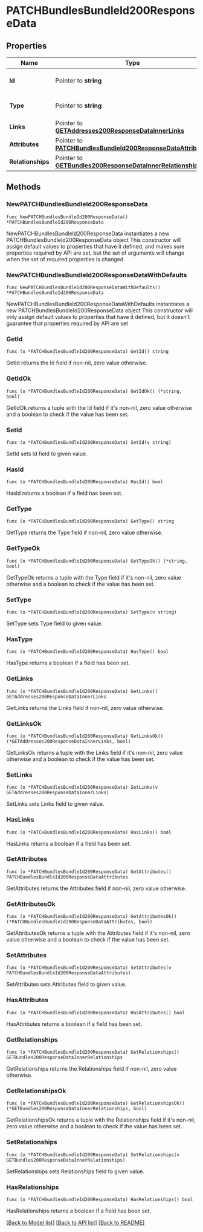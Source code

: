 # PATCHBundlesBundleId200ResponseData

## Properties

Name | Type | Description | Notes
------------ | ------------- | ------------- | -------------
**Id** | Pointer to **string** | The resource&#39;s id | [optional] 
**Type** | Pointer to **string** | The resource&#39;s type | [optional] [default to "bundles"]
**Links** | Pointer to [**GETAddresses200ResponseDataInnerLinks**](GETAddresses200ResponseDataInnerLinks.md) |  | [optional] 
**Attributes** | Pointer to [**PATCHBundlesBundleId200ResponseDataAttributes**](PATCHBundlesBundleId200ResponseDataAttributes.md) |  | [optional] 
**Relationships** | Pointer to [**GETBundles200ResponseDataInnerRelationships**](GETBundles200ResponseDataInnerRelationships.md) |  | [optional] 

## Methods

### NewPATCHBundlesBundleId200ResponseData

`func NewPATCHBundlesBundleId200ResponseData() *PATCHBundlesBundleId200ResponseData`

NewPATCHBundlesBundleId200ResponseData instantiates a new PATCHBundlesBundleId200ResponseData object
This constructor will assign default values to properties that have it defined,
and makes sure properties required by API are set, but the set of arguments
will change when the set of required properties is changed

### NewPATCHBundlesBundleId200ResponseDataWithDefaults

`func NewPATCHBundlesBundleId200ResponseDataWithDefaults() *PATCHBundlesBundleId200ResponseData`

NewPATCHBundlesBundleId200ResponseDataWithDefaults instantiates a new PATCHBundlesBundleId200ResponseData object
This constructor will only assign default values to properties that have it defined,
but it doesn't guarantee that properties required by API are set

### GetId

`func (o *PATCHBundlesBundleId200ResponseData) GetId() string`

GetId returns the Id field if non-nil, zero value otherwise.

### GetIdOk

`func (o *PATCHBundlesBundleId200ResponseData) GetIdOk() (*string, bool)`

GetIdOk returns a tuple with the Id field if it's non-nil, zero value otherwise
and a boolean to check if the value has been set.

### SetId

`func (o *PATCHBundlesBundleId200ResponseData) SetId(v string)`

SetId sets Id field to given value.

### HasId

`func (o *PATCHBundlesBundleId200ResponseData) HasId() bool`

HasId returns a boolean if a field has been set.

### GetType

`func (o *PATCHBundlesBundleId200ResponseData) GetType() string`

GetType returns the Type field if non-nil, zero value otherwise.

### GetTypeOk

`func (o *PATCHBundlesBundleId200ResponseData) GetTypeOk() (*string, bool)`

GetTypeOk returns a tuple with the Type field if it's non-nil, zero value otherwise
and a boolean to check if the value has been set.

### SetType

`func (o *PATCHBundlesBundleId200ResponseData) SetType(v string)`

SetType sets Type field to given value.

### HasType

`func (o *PATCHBundlesBundleId200ResponseData) HasType() bool`

HasType returns a boolean if a field has been set.

### GetLinks

`func (o *PATCHBundlesBundleId200ResponseData) GetLinks() GETAddresses200ResponseDataInnerLinks`

GetLinks returns the Links field if non-nil, zero value otherwise.

### GetLinksOk

`func (o *PATCHBundlesBundleId200ResponseData) GetLinksOk() (*GETAddresses200ResponseDataInnerLinks, bool)`

GetLinksOk returns a tuple with the Links field if it's non-nil, zero value otherwise
and a boolean to check if the value has been set.

### SetLinks

`func (o *PATCHBundlesBundleId200ResponseData) SetLinks(v GETAddresses200ResponseDataInnerLinks)`

SetLinks sets Links field to given value.

### HasLinks

`func (o *PATCHBundlesBundleId200ResponseData) HasLinks() bool`

HasLinks returns a boolean if a field has been set.

### GetAttributes

`func (o *PATCHBundlesBundleId200ResponseData) GetAttributes() PATCHBundlesBundleId200ResponseDataAttributes`

GetAttributes returns the Attributes field if non-nil, zero value otherwise.

### GetAttributesOk

`func (o *PATCHBundlesBundleId200ResponseData) GetAttributesOk() (*PATCHBundlesBundleId200ResponseDataAttributes, bool)`

GetAttributesOk returns a tuple with the Attributes field if it's non-nil, zero value otherwise
and a boolean to check if the value has been set.

### SetAttributes

`func (o *PATCHBundlesBundleId200ResponseData) SetAttributes(v PATCHBundlesBundleId200ResponseDataAttributes)`

SetAttributes sets Attributes field to given value.

### HasAttributes

`func (o *PATCHBundlesBundleId200ResponseData) HasAttributes() bool`

HasAttributes returns a boolean if a field has been set.

### GetRelationships

`func (o *PATCHBundlesBundleId200ResponseData) GetRelationships() GETBundles200ResponseDataInnerRelationships`

GetRelationships returns the Relationships field if non-nil, zero value otherwise.

### GetRelationshipsOk

`func (o *PATCHBundlesBundleId200ResponseData) GetRelationshipsOk() (*GETBundles200ResponseDataInnerRelationships, bool)`

GetRelationshipsOk returns a tuple with the Relationships field if it's non-nil, zero value otherwise
and a boolean to check if the value has been set.

### SetRelationships

`func (o *PATCHBundlesBundleId200ResponseData) SetRelationships(v GETBundles200ResponseDataInnerRelationships)`

SetRelationships sets Relationships field to given value.

### HasRelationships

`func (o *PATCHBundlesBundleId200ResponseData) HasRelationships() bool`

HasRelationships returns a boolean if a field has been set.


[[Back to Model list]](../README.md#documentation-for-models) [[Back to API list]](../README.md#documentation-for-api-endpoints) [[Back to README]](../README.md)


